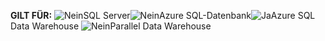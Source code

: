 <Token>**GILT FÜR:** ![Nein](media/no.png)SQL Server![Nein](media/no.png)Azure SQL-Datenbank![Ja](media/yes.png)Azure SQL Data Warehouse ![Nein](media/no.png)Parallel Data Warehouse</Token>

